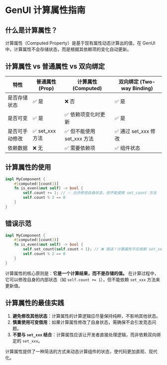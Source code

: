 # GenUI 计算属性指南

## 什么是计算属性？
计算属性（Computed Property）是基于现有属性动态计算出的值，在 GenUI 中，计算属性不会存储状态，而是根据其依赖项的变化自动更新。

## 计算属性 vs 普通属性 vs 双向绑定

| 特性        | 普通属性 (Prop) | 计算属性 (Computed) | 双向绑定 (Two-way Binding) |
|------------|---------------|------------------|------------------|
| 是否存储状态 | ✅ 是           | ❌ 否              | ✅ 是              |
| 是否可变    | ✅ 是           | ✅ 依赖项变化时更新 | ✅ 是              |
| 是否可手动修改 | ✅ set_xxx 方法  | ✅ 但不能使用 set_xxx 方法 | ✅ 通过 set_xxx 修改 |
| 依赖数据   | ❌ 无           | ✅ 需要依赖项       | ✅ 组件状态 |

## 计算属性的使用

```rust
impl MyComponent {
    #[computed([count])]
    fn is_even(&mut self) -> bool {
        self.count += 1; // ✅ 允许修改自身状态，但不能使用 set_count 方法
        self.count % 2 == 0
    }
}
```

## 错误示范

```rust
impl MyComponent {
    #[computed([count])]
    fn is_even(&mut self) -> bool {
        self.set_count(self.count + 1); // ❌ 错误！计算属性不应依赖 set_xxx 方法
        self.count % 2 == 0
    }
}
```

计算属性的核心原则是：**它是一个计算结果，而不是存储的值。** 在计算过程中，它可以修改自身的内部状态（如 `self.count += 1`），但不能依赖 `set_xxx` 方法来更新值。

## 计算属性的最佳实践
1. **避免修改其他状态**：计算属性的计算逻辑应尽量保持纯粹，不影响其他状态。
2. **慎重使用可变借用**：如果计算属性修改了自身状态，需确保不会引发竞态问题。
3. **不要与 `set_xxx` 结合**：计算属性应该让开发者直接处理逻辑，而非依赖双向绑定的 `set_xxx`。

计算属性提供了一种简洁的方式来动态计算组件的状态，使代码更加直观、现代化。

